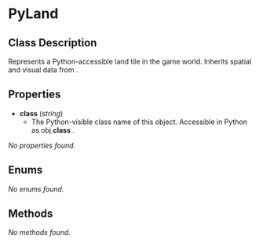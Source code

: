 # PyLand  

## Class Description
 Represents a Python-accessible land tile in the game world.
 Inherits spatial and visual data from <see cref="PyGameObject"/> .


## Properties
- **__class__** (*string*)
  -  The Python-visible class name of this object.
 Accessible in Python as <c>obj.__class__</c> .


_No properties found._

## Enums
_No enums found._

## Methods
_No methods found._
